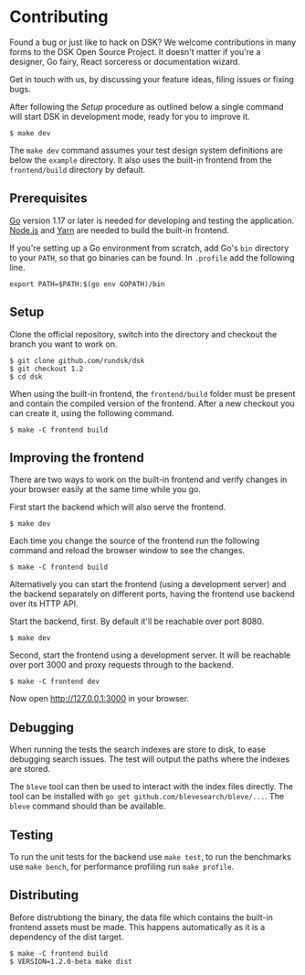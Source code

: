 # Contributing

Found a bug or just like to hack on DSK? We welcome contributions in many forms
to the DSK Open Source Project. It doesn't matter if you're a designer, Go
fairy, React sorceress or documentation wizard. 

Get in touch with us, by discussing your feature ideas, filing issues or fixing
bugs.

After following the _Setup_ procedure as outlined below a single command will
start DSK in development mode, ready for you to improve it.

```
$ make dev
```

The `make dev` command assumes your test design system definitions are
below the `example` directory. It also uses the built-in frontend from 
the `frontend/build` directory by default.

## Prerequisites

[Go](https://golang.org/) version 1.17 or later is needed for developing
and testing the application. [Node.js](https://nodejs.org) and
[Yarn](https://yarnpkg.com) are needed to build the built-in frontend.

If you're setting up a Go environment from scratch, add Go's `bin`
directory to your `PATH`, so that go binaries can be found. In
`.profile` add the following line.
```
export PATH=$PATH:$(go env GOPATH)/bin
```

## Setup

Clone the official repository, switch into the directory and checkout the branch
you want to work on.

```
$ git clone github.com/rundsk/dsk 
$ git checkout 1.2
$ cd dsk
```

When using the built-in frontend, the `frontend/build` folder must be
present and contain the compiled version of the frontend. After a new
checkout you can create it, using the following command. 

```
$ make -C frontend build
```

## Improving the frontend

There are two ways to work on the built-in frontend and verify changes
in your browser easily at the same time while you go.

First start the backend which will also serve the frontend.
```
$ make dev
```

Each time you change the source of the frontend run the following
command and reload the browser window to see the changes.

```
$ make -C frontend build
```

Alternatively you can start the frontend (using a development server)
and the backend separately on different ports, having the frontend use
backend over its HTTP API.

Start the backend, first. By default it'll be reachable over port 8080.
```
$ make dev
```

Second, start the frontend using a development server. It will be
reachable over port 3000 and proxy requests through to the backend.

```
$ make -C frontend dev
```

Now open http://127.0.0.1:3000 in your browser.

## Debugging

When running the tests the search indexes are store to disk, to ease
debugging search issues. The test will output the paths where the
indexes are stored.

The `bleve` tool can then be used to interact with the index files directly.
The tool can be installed with `go get github.com/blevesearch/bleve/...`. The
`bleve` command should than be available.

## Testing

To run the unit tests for the backend use `make test`, to run the
benchmarks use `make bench`, for performance profiling run `make profile`.

## Distributing

Before distrubtiong the binary, the data file which contains the built-in
frontend assets must be made. This happens automatically as it is a dependency
of the dist target.

```
$ make -C frontend build
$ VERSION=1.2.0-beta make dist
```
